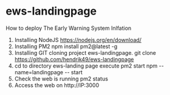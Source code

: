 # ews-landingpage

How to deploy The Early Warning System Inlfation


1. Installing NodeJS
   https://nodejs.org/en/download/
2. Installing PM2
   npm install pm2@latest -g
3. Installing GIT
   cloning project ews-landingpage. 
   git clone https://github.com/hendrik49/ews-landingpage
4. cd to directory ews-landing page
   execute pm2 start npm --name=landingpage -- start
5. Check the web is running
   pm2 status
6. Access the web on http://IP:3000
